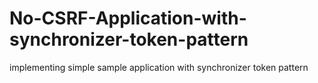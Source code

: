 # No-CSRF-Application-with-synchronizer-token-pattern
implementing simple sample application with synchronizer token pattern 
